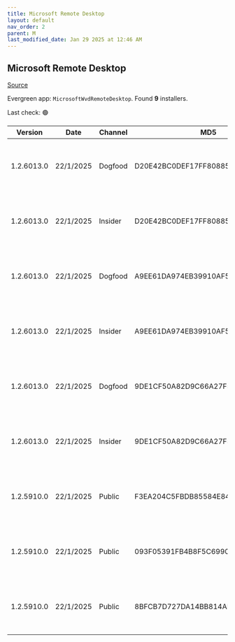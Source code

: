 ```yaml
---
title: Microsoft Remote Desktop
layout: default
nav_order: 2
parent: M
last_modified_date: Jan 29 2025 at 12:46 AM
---
```


## Microsoft Remote Desktop

[Source](https://docs.microsoft.com/en-us/azure/virtual-desktop/connect-windows-7-10)

Evergreen app: `MicrosoftWvdRemoteDesktop`. Found **9** installers.

Last check: 🟢

| Version    | Date      | Channel | MD5                              | Sha2                                                                                                                             | Architecture | Filename | URI                                                                                                                                                                                                                                                                  |
| ---------- | --------- | ------- | -------------------------------- | -------------------------------------------------------------------------------------------------------------------------------- | ------------ | -------- | -------------------------------------------------------------------------------------------------------------------------------------------------------------------------------------------------------------------------------------------------------------------- |
| 1.2.6013.0 | 22/1/2025 | Dogfood | D20E42BC0DEF17FF808855E3B5D5A93F | C35CC63D03209938E72F910D0204B16ED17CA71DF39C68B20372F6E8A3D1B944E8FA68911A9F8B0D3FD9B8F10C4C06167CF9622C6E245AC8ACE60327FEA99520 | ARM64        |          | [https://res.cdn.office.net/remote-desktop-windows-client/97a03e49-c8cc-4725-a5c5-af56b4a7cf9a/RemoteDesktop_1.2.6013.0_ARM64.msi](https://res.cdn.office.net/remote-desktop-windows-client/97a03e49-c8cc-4725-a5c5-af56b4a7cf9a/RemoteDesktop_1.2.6013.0_ARM64.msi) |
| 1.2.6013.0 | 22/1/2025 | Insider | D20E42BC0DEF17FF808855E3B5D5A93F | C35CC63D03209938E72F910D0204B16ED17CA71DF39C68B20372F6E8A3D1B944E8FA68911A9F8B0D3FD9B8F10C4C06167CF9622C6E245AC8ACE60327FEA99520 | ARM64        |          | [https://res.cdn.office.net/remote-desktop-windows-client/97a03e49-c8cc-4725-a5c5-af56b4a7cf9a/RemoteDesktop_1.2.6013.0_ARM64.msi](https://res.cdn.office.net/remote-desktop-windows-client/97a03e49-c8cc-4725-a5c5-af56b4a7cf9a/RemoteDesktop_1.2.6013.0_ARM64.msi) |
| 1.2.6013.0 | 22/1/2025 | Dogfood | A9EE61DA974EB39910AF5E65EECF6990 | 0FF3FDD21E1C82C5896EA29D3E53F9E755BF352786E36D8D0BF30BAFECF083C03B42BC2022B7680B8052937909188171E1065906C8919C1D7CA39784071B9656 | x64          |          | [https://res.cdn.office.net/remote-desktop-windows-client/ad99831f-118f-47f2-b344-5583aa1ecd5c/RemoteDesktop_1.2.6013.0_x64.msi](https://res.cdn.office.net/remote-desktop-windows-client/ad99831f-118f-47f2-b344-5583aa1ecd5c/RemoteDesktop_1.2.6013.0_x64.msi)     |
| 1.2.6013.0 | 22/1/2025 | Insider | A9EE61DA974EB39910AF5E65EECF6990 | 0FF3FDD21E1C82C5896EA29D3E53F9E755BF352786E36D8D0BF30BAFECF083C03B42BC2022B7680B8052937909188171E1065906C8919C1D7CA39784071B9656 | x64          |          | [https://res.cdn.office.net/remote-desktop-windows-client/ad99831f-118f-47f2-b344-5583aa1ecd5c/RemoteDesktop_1.2.6013.0_x64.msi](https://res.cdn.office.net/remote-desktop-windows-client/ad99831f-118f-47f2-b344-5583aa1ecd5c/RemoteDesktop_1.2.6013.0_x64.msi)     |
| 1.2.6013.0 | 22/1/2025 | Dogfood | 9DE1CF50A82D9C66A27F5AE40BD3F2AD | B717462B55BAD157CAEA7F9BC8C4B4F99F5E903D1C393E8B5F87582F5DF80790C4B2D69FEF16BF72DC98931F94365E996631BCFD8DEB46F8623D315E83D10A82 | x86          |          | [https://res.cdn.office.net/remote-desktop-windows-client/064af9f5-9edd-49ea-9957-e0f7c1ff638f/RemoteDesktop_1.2.6013.0_x86.msi](https://res.cdn.office.net/remote-desktop-windows-client/064af9f5-9edd-49ea-9957-e0f7c1ff638f/RemoteDesktop_1.2.6013.0_x86.msi)     |
| 1.2.6013.0 | 22/1/2025 | Insider | 9DE1CF50A82D9C66A27F5AE40BD3F2AD | B717462B55BAD157CAEA7F9BC8C4B4F99F5E903D1C393E8B5F87582F5DF80790C4B2D69FEF16BF72DC98931F94365E996631BCFD8DEB46F8623D315E83D10A82 | x86          |          | [https://res.cdn.office.net/remote-desktop-windows-client/064af9f5-9edd-49ea-9957-e0f7c1ff638f/RemoteDesktop_1.2.6013.0_x86.msi](https://res.cdn.office.net/remote-desktop-windows-client/064af9f5-9edd-49ea-9957-e0f7c1ff638f/RemoteDesktop_1.2.6013.0_x86.msi)     |
| 1.2.5910.0 | 22/1/2025 | Public  | F3EA204C5FBDB85584E8447A0E773811 | 35F409BA2BA9E5463723F42D3A56BCE7B36688D14FB3697451A1E2EAB5543754AF7211A6B6E79F5CE87C859B188E05104D084F8427CA6C57B289E66F10C6C458 | ARM64        |          | [https://res.cdn.office.net/remote-desktop-windows-client/ebc331c2-c93e-48e9-8740-600218caf43c/RemoteDesktop_1.2.5910.0_ARM64.msi](https://res.cdn.office.net/remote-desktop-windows-client/ebc331c2-c93e-48e9-8740-600218caf43c/RemoteDesktop_1.2.5910.0_ARM64.msi) |
| 1.2.5910.0 | 22/1/2025 | Public  | 093F05391FB4B8F5C699072EE80B1A3D | 8F700BC16B46925FED58795775083F88D079E17E3EEF8E4F2E32C8248F4302B29751C505298FB8D4F1862018583D26676E850A20B54650D533C4F018CC50ADAA | x64          |          | [https://res.cdn.office.net/remote-desktop-windows-client/b6a8d075-5e2f-4166-a9c9-78180790dfa1/RemoteDesktop_1.2.5910.0_x64.msi](https://res.cdn.office.net/remote-desktop-windows-client/b6a8d075-5e2f-4166-a9c9-78180790dfa1/RemoteDesktop_1.2.5910.0_x64.msi)     |
| 1.2.5910.0 | 22/1/2025 | Public  | 8BFCB7D727DA14BB814AB411423DE190 | EB07D397F8F016D223406D958FF1CB136F2E3FDB7A6C8F5EF40EF4954A6998F68FADA8266A7022812AF986BFF5B3A694537BCB1A557157986703502CAB5EC969 | x86          |          | [https://res.cdn.office.net/remote-desktop-windows-client/dbd2c29e-6b06-4c7c-ba49-56cc1a3ca8a0/RemoteDesktop_1.2.5910.0_x86.msi](https://res.cdn.office.net/remote-desktop-windows-client/dbd2c29e-6b06-4c7c-ba49-56cc1a3ca8a0/RemoteDesktop_1.2.5910.0_x86.msi)     |
